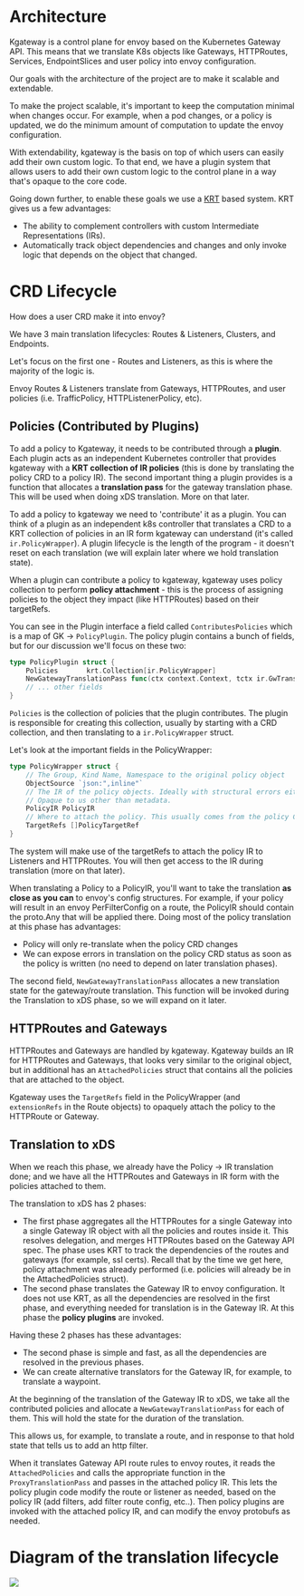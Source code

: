 # Architecture

Kgateway is a control plane for envoy based on the Kubernetes Gateway API. This
means that we translate K8s objects like Gateways, HTTPRoutes, Services,
EndpointSlices and user policy into envoy configuration.

Our goals with the architecture of the project are to make it scalable and
extendable.

To make the project scalable, it's important to keep the computation minimal
when changes occur. For example, when a pod changes, or a policy is updated, we
do the minimum amount of computation to update the envoy configuration.

With extendability, kgateway is the basis on top of which users can easily add
their own custom logic. To that end, we have a plugin system that allows users
to add their own custom logic to the control plane in a way that's opaque to
the core code.


Going down further, to enable these goals we use a [KRT](https://github.com/istio/istio/tree/master/pkg/kube/krt#krt-kubernetes-declarative-controller-runtime) based system. KRT gives us a few advantages:
- The ability to complement controllers with custom Intermediate Representations (IRs).
- Automatically track object dependencies and changes and only invoke logic that depends on the object that changed.

# CRD Lifecycle

How does a user CRD make it into envoy?

We have 3 main translation lifecycles: Routes & Listeners, Clusters, and
Endpoints.

Let's focus on the first one - Routes and Listeners, as this is where the
majority of the logic is.

Envoy Routes & Listeners translate from Gateways, HTTPRoutes, and user policies
(i.e. TrafficPolicy, HTTPListenerPolicy, etc).

## Policies (Contributed by Plugins)

To add a policy to Kgateway, it needs to be contributed through a **plugin**.
Each plugin acts as an independent Kubernetes controller that provides kgateway
with a **KRT collection of IR policies** (this is done by translating the
policy CRD to a policy IR). The second important thing a plugin provides is a
function that allocates a **translation pass** for the gateway translation
phase. This will be used when doing xDS translation. More on that later.

To add a policy to kgateway we need to 'contribute' it as a plugin. You can
think of a plugin as an independent k8s controller that translates a CRD to a
KRT collection of policies in an IR form kgateway can understand (it's called
`ir.PolicyWrapper`). A plugin lifecycle is the length of the program - it
doesn't reset on each translation (we will explain later where we hold
translation state).

When a plugin can contribute a policy to kgateway, kgateway uses policy
collection to perform **policy attachment** - this is the process of assigning
policies to the object they impact (like HTTPRoutes) based on their targetRefs.

You can see in the Plugin interface a field called `ContributesPolicies` which
is a map of GK -> `PolicyPlugin`. The policy plugin contains a bunch of fields,
but for our discussion we'll focus on these two:

```go
type PolicyPlugin struct {
	Policies       krt.Collection[ir.PolicyWrapper]
	NewGatewayTranslationPass func(ctx context.Context, tctx ir.GwTranslationCtx) ir.ProxyTranslationPass
    // ... other fields
}
```
`Policies` is the collection of policies that the plugin contributes. The
plugin is responsible for creating this collection, usually by starting with a
CRD collection, and then translating to a `ir.PolicyWrapper` struct.

Let's look at the important fields in the PolicyWrapper:

```go
type PolicyWrapper struct {
	// The Group, Kind Name, Namespace to the original policy object
	ObjectSource `json:",inline"`
	// The IR of the policy objects. Ideally with structural errors either removed so it can be applied to envoy, or retained and returned in the translation pass (this depends on the defined fallback behavior).
	// Opaque to us other than metadata.
	PolicyIR PolicyIR
	// Where to attach the policy. This usually comes from the policy CRD.
	TargetRefs []PolicyTargetRef
}
```

The system will make use of the targetRefs to attach the policy IR to Listeners
and HTTPRoutes. You will then get access to the IR during translation (more on
that later).

When translating a Policy to a PolicyIR, you'll want to take the translation
**as close as you can** to envoy's config structures. For example, if your
policy will result in an envoy PerFilterConfig on a route, the PolicyIR should
contain the proto.Any that will be applied there. Doing most of the policy
translation at this phase has advantages:
- Policy will only re-translate when the policy CRD changes
- We can expose errors in translation on the policy CRD status as soon as the
  policy is written (no need to depend on later translation phases).

The second field, `NewGatewayTranslationPass` allocates a new translation state
for the gateway/route translation. This function will be invoked during the
Translation to xDS phase, so we will expand on it later.

## HTTPRoutes and Gateways

HTTPRoutes and Gateways are handled by kgateway. Kgateway builds an IR for
HTTPRoutes and Gateways, that looks very similar to the original object, but in
additional has an `AttachedPolicies` struct that contains all the policies that
are attached to the object.

Kgateway uses the `TargetRefs` field in the PolicyWrapper (and `extensionRefs`
in the Route objects) to opaquely attach the policy to the HTTPRoute or
Gateway.

## Translation to xDS

When we reach this phase, we already have the Policy -> IR translation done;
and we have all the HTTPRoutes and Gateways in IR form with the policies
attached to them.

The translation to xDS has 2 phases:
- The first phase aggregates all the HTTPRoutes for a single Gateway into a
  single Gateway IR object with all the policies and routes inside it. This
  resolves delegation, and merges HTTPRoutes based on the Gateway API spec. The
  phase uses KRT to track the dependencies of the routes and gateways (for
  example, ssl certs). Recall that by the time we get here, policy attachment
  was already performed (i.e. policies will already be in the AttachedPolicies
  struct).
- The second phase translates the Gateway IR to envoy configuration. It does
  not use KRT, as all the dependencies are resolved in the first phase, and
  everything needed for translation is in the Gateway IR. At this phase the
  **policy plugins** are invoked.

Having these 2 phases has these advantages:
- The second phase is simple and fast, as all the dependencies are resolved in
  the previous phases.
- We can create alternative translators for the Gateway IR, for example, to
  translate a waypoint.


At the beginning of the translation of the Gateway IR to xDS, we take all the
contributed policies and allocate a `NewGatewayTranslationPass` for each of
them. This will hold the state for the duration of the translation.

This allows us, for example, to translate a route, and in response to that hold
state that tells us to add an http filter.

When it translates Gateway API route rules to envoy routes, it reads the
`AttachedPolicies` and calls the appropriate function in the
`ProxyTranslationPass` and passes in the attached policy IR. This lets the
policy plugin code modify the route or listener as needed, based on the policy
IR (add filters, add filter route config, etc..). Then policy plugins are
invoked with the attached policy IR, and can modify the envoy protobufs as
needed.

# Diagram of the translation lifecycle

![](translation.svg)

